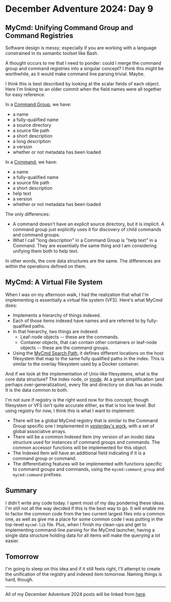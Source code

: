 # December Adventure 2024: Day 9

## MyCmd: Unifying Command Group and Command Registries

Software design is messy; especially if you are working with a language constrained in its semantic toolset like Bash.

A thought occurs to me that I need to ponder: could I merge the command group and command registries into a singular concept? I think this might be worthwhile, as it would make command line parsing trivial. Maybe.

I think this is best described by looking at the scalar fields of each object. Here I'm linking to an older commit when the field names were all together for easy reference.

In a [Command Group](https://github.com/travisbhartwell/mycmd/blob/934df52f64349474cf8ec19fe56d96290eb08451/mycmd/mycmd-command-group-lib#L92-L100), we have:

* a name
* a fully-qualified name
* a source directory
* a source file path
* a short description
* a long description
* a version
* whether or not metadata has been loaded

In a [Command](https://github.com/travisbhartwell/mycmd/blob/934df52f64349474cf8ec19fe56d96290eb08451/mycmd/mycmd-command-lib#L77-L84), we have:

* a name
* a fully-qualified name
* a source file path
* a short description
* help text
* a version
* whether or not metadata has been loaded

The only differences: 

* A command doesn't have an explicit source directory, but it is implicit. A command group just explicitly uses it for discovery of child commands and command groups.
* What I call "long description" in a Command Group is "help text" in a Command. They are essentially the same thing and I am considering unifying them both to help text.

In other words, the core data structures are the same. The differences are within the operations defined on them.

## MyCmd: A Virtual File System

When I was on my afternoon walk, I had the realization that what I'm implementing is essentially a virtual file system (VFS). Here's what MyCmd does:

* Implements a hierarchy of things indexed.
* Each of those items indexed have names and are referred to by fully-qualified paths.
* In that hierarchy, two things are indexed:
  * Leaf-node objects -- these are the commands.
  * Container objects, that can contain other containers or leaf-node objects -- these are the command groups.
* Using the [MyCmd Search Path](https://github.com/travisbhartwell/mycmd/blob/8a4986081122a7eae06c2a8e363e57b6cde8b517/docs/mycmd-path.org), it defines different locations on the host filesystem that map to the same fully qualified paths in the index. This is similar to the overlay filesystem used by a Docker container.

And if we look at the implementation of Unix-like filesystems, what is the core data structure? The index node, or [inode](https://en.wikipedia.org/wiki/Inode). At a great simplification (and perhaps over-generalization), every file and directory on disk has an inode. It is the data common to both.

I'm not sure if registry is the right word now for this concept; though filesystem or VFS isn't quite accurate either, as that is too low level. But using registry for now, I think this is what I want to implement:

* There will be a global MyCmd registry that is similar to the Command Group specific one I implemented in [yesterday's work](../2024-12-08-december-adventure-2024:-day-8/#mycmd-cleaning-up-the-command-group-code), with a set of global associative arrays.
* There will be a common Indexed Item (my version of an inode) data structure used for instances of command groups and commands. The common accessor functions will be implemented for this object.
* The Indexed Item will have an additional field indicating if it is a command group or command.
* The differentiating features will be implemented with functions specific to command groups and commands, using the `mycmd:command_group` and `mycmd:command` prefixes.

## Summary

I didn't write any code today. I spent most of my day pondering these ideas. I'm still not all the way decided if this is the best way to go. It will enable me to factor the common code from the two current largest files into a common one, as well as give me a place for some common code I was putting in the top-level `mycmd-lib` file. Plus, when I finish my clean-ups and get to implementing command-line parsing for the MyCmd launcher, having a single data structure holding data for all items will make the querying a lot easier.

## Tomorrow

I'm going to sleep on this idea and if it still feels right, I'll attempt to create the unification of the registry and indexed item tomorrow. Naming things is hard, though.

---

All of my December Adventure 2024 posts will be linked from [here](../../december-adventure-2024).
